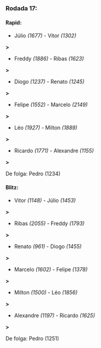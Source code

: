 ### Rodada 17:

#### Rapid:

* Júlio *(1677)*     -     Vitor *(1302)*

 **>** 
* Freddy *(1886)*     -     Ribas *(1623)*

 **>** 
* Diogo *(1237)*     -     Renato *(1245)*

 **>** 
* Felipe *(1552)*     -     Marcelo *(2149)*

 **>** 
* Léo *(1927)*     -     Milton *(1889)*

 **>** 
* Ricardo *(1771)*     -     Alexandre *(1155)*

 **>** 

De folga: Pedro (1234)

#### Blitz:

* Vitor *(1148)*     -     Júlio *(1453)*

 **>** 
* Ribas *(2055)*     -     Freddy *(1793)*

 **>** 
* Renato *(961)*     -     Diogo *(1455)*

 **>** 
* Marcelo *(1602)*     -     Felipe *(1378)*

 **>** 
* Milton *(1500)*     -     Léo *(1856)*

 **>** 
* Alexandre *(1197)*     -     Ricardo *(1625)*

 **>** 

De folga: Pedro (1251)

